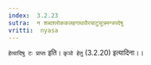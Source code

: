 ```yaml
---
index:  3.2.23
sutra:  न शब्दश्लोककलहगाथावैरचाटुसूत्रमन्त्रपदेषु
vritti:  nyasa
---
```


`हेत्वादिषु टः प्राप्तः` इति। `कृञो हेतु` (3.2.20) इत्यादिना।।

